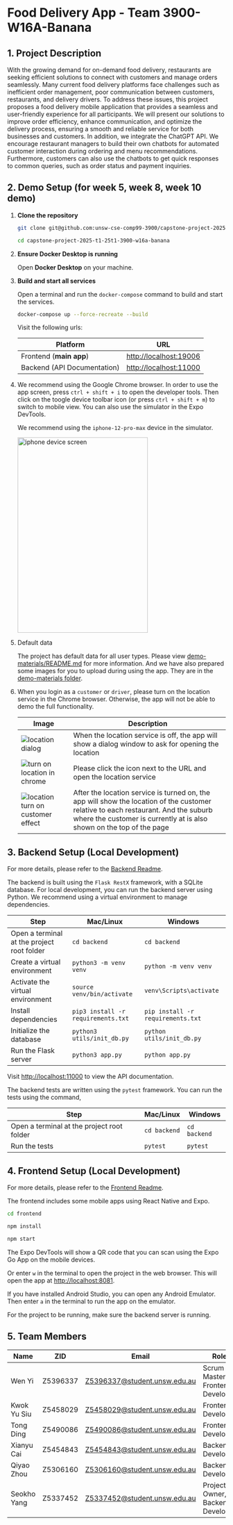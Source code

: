 # Food Delivery App - Team 3900-W16A-Banana

## 1. Project Description

With the growing demand for on-demand food delivery, restaurants are seeking efficient solutions to connect with customers and manage orders seamlessly. Many current food delivery platforms face challenges such as inefficient order management, poor communication between customers, restaurants, and delivery drivers. To address these issues, this project proposes a food delivery mobile application that provides a seamless and user-friendly experience for all participants. We will present our solutions to improve order efficiency, enhance communication, and optimize the delivery process, ensuring a smooth and reliable service for both businesses and customers. In addition, we integrate the ChatGPT API. We encourage restaurant managers to build their own chatbots for automated customer interaction during ordering and menu recommendations. Furthermore, customers can also use the chatbots to get quick responses to common queries, such as order status and payment inquiries.

## 2. Demo Setup (for week 5, week 8, week 10 demo)

1. **Clone the repository**

    ```sh
    git clone git@github.com:unsw-cse-comp99-3900/capstone-project-2025-t1-25t1-3900-w16a-banana.git
    
    cd capstone-project-2025-t1-25t1-3900-w16a-banana
    ```

2. **Ensure Docker Desktop is running**  

    Open **Docker Desktop** on your machine.

3. **Build and start all services**

    Open a terminal and run the `docker-compose` command to build and start the services.

    ```sh
    docker-compose up --force-recreate --build
    ```

    Visit the following urls:

    | Platform | URL |
    |----------|-----|
    | Frontend (**main app**) | [http://localhost:19006](http://localhost:19006) |
    | Backend (API Documentation) | [http://localhost:11000](http://localhost:11000) |

4. We recommend using the Google Chrome browser. In order to use the app screen, press `ctrl + shift + i` to open the developer tools. Then click on the toogle device toolbar icon (or press `ctrl + shift + m`) to switch to mobile view. You can also use the simulator in the Expo DevTools.

    We recommend using the `iphone-12-pro-max` device in the simulator.

    <img src="./docs/readme_images/iphone-device-developer-option.png" alt="iphone device screen" width="300" height="450">

5. Default data

    The project has default data for all user types. Please view [demo-materials/README.md](./demo-materials/README.md) for more information. And we have also prepared some images for you to upload during using the app. They are in the [demo-materials folder](./demo-materials/).

6. When you login as a `customer` or `driver`, please turn on the location service in the Chrome browser. Otherwise, the app will not be able to demo the full functionality.

    <!-- | Image | Description |
    |-------|-------------|
    | <img src="./docs/readme_images/location dialog.png" alt="location dialog" height="400"> | When the location service is off, the app will show a dialog window to ask for opening the location |
    | <img src="./docs/readme_images/turn on location in chrome.png" alt="turn on location in chrome" height="400"> | Please click the icon next to the URL and open the location service |
    | <img src="docs\readme_images\location turn on customer effect.png" alt="location turn on customer effect" height="400"> | After the location service is turned on, the app will show the location of the customer relative to each restaurant. | -->

    | Image | Description |
    |-------|-------------|
    | ![location dialog](./docs/readme_images/location_dialog.png) | When the location service is off, the app will show a dialog window to ask for opening the location |
    | ![turn on location in chrome](./docs/readme_images/location_turn_on_in_chrome.png) | Please click the icon next to the URL and open the location service |
    | ![location turn on customer effect](./docs/readme_images/location_turned_on_in_customer.png) | After the location service is turned on, the app will show the location of the customer relative to each restaurant. And the suburb where the customer is currently at is also shown on the top of the page |

## 3. Backend Setup (Local Development)

For more details, please refer to the [Backend Readme](./backend/README.md).

The backend is built using the `Flask RestX` framework, with a SQLite database. For local development, you can run the backend server using Python. We recommend using a virtual environment to manage dependencies.

| Step | Mac/Linux | Windows |
|------|-----------|---------|
| Open a terminal at the project root folder | `cd backend` | `cd backend` |
| Create a virtual environment | `python3 -m venv venv` | `python -m venv venv` |
| Activate the virtual environment | `source venv/bin/activate` | `venv\Scripts\activate` |
| Install dependencies | `pip3 install -r requirements.txt` | `pip install -r requirements.txt` |
| Initialize the database | `python3 utils/init_db.py` | `python utils/init_db.py` |
| Run the Flask server | `python3 app.py` | `python app.py` |

Visit [http://localhost:11000](http://localhost:11000) to view the API documentation.

The backend tests are written using the `pytest` framework. You can run the tests using the command,

| Step | Mac/Linux | Windows |
|------|-----------|---------|
| Open a terminal at the project root folder | `cd backend` | `cd backend` |
| Run the tests | `pytest` | `pytest` |

## 4. Frontend Setup (Local Development)

For more details, please refer to the [Frontend Readme](./frontend/README.md).

The frontend includes some mobile apps using React Native and Expo. 

```sh
cd frontend

npm install

npm start
```

The Expo DevTools will show a QR code that you can scan using the Expo Go App on the mobile devices. 

Or enter `w` in the terminal to open the project in the web browser. This will open the app at [http://localhost:8081](http://localhost:8081).

If you have installed Android Studio, you can open any Android Emulator. Then enter `a` in the terminal to run the app on the emulator.

For the project to be running, make sure the backend server is running.

## 5. Team Members

| Name        | ZID       | Email                        | Role                 |
|------------|----------|----------------------------|----------------------|
| Wen Yi     | Z5396337 | Z5396337@student.unsw.edu.au | Scrum Master, Frontend Developer |
| Kwok Yu Siu | Z5458029 | Z5458029@student.unsw.edu.au | Frontend Developer  |
| Tong Ding  | Z5490086 | Z5490086@student.unsw.edu.au | Frontend Developer  |
| Xianyu Cai | Z5454843 | Z5454843@student.unsw.edu.au | Backend Developer   |
| Qiyao Zhou | Z5306160 | Z5306160@student.unsw.edu.au | Backend Developer   |
| Seokho Yang | Z5337452 | Z5337452@student.unsw.edu.au | Project Owner, Backend Developer   |
